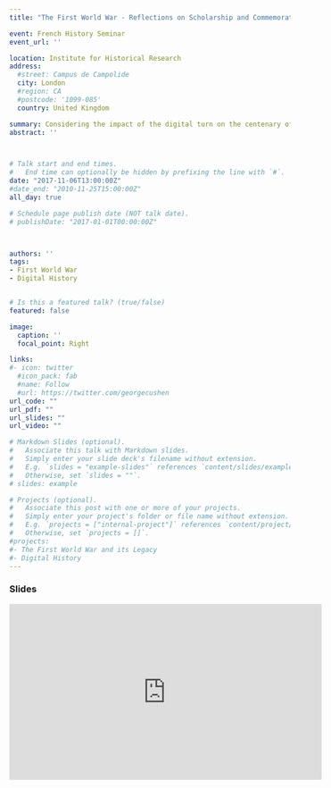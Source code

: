 ```yaml
---
title: "The First World War - Reflections on Scholarship and Commemoration 100 Years on"

event: French History Seminar
event_url: ''

location: Institute for Historical Research
address:
  #street: Campus de Campolide
  city: London
  #region: CA
  #postcode: '1099-085'
  country: United Kingdom

summary: Considering the impact of the digital turn on the centenary of the First World War
abstract: ''



# Talk start and end times.
#   End time can optionally be hidden by prefixing the line with `#`.
date: "2017-11-06T13:00:00Z"
#date_end: "2010-11-25T15:00:00Z"
all_day: true

# Schedule page publish date (NOT talk date).
# publishDate: "2017-01-01T00:00:00Z"



authors: ''
tags: 
- First World War
- Digital History


# Is this a featured talk? (true/false)
featured: false

image:
  caption: ''
  focal_point: Right

links:
#- icon: twitter
  #icon_pack: fab
  #name: Follow
  #url: https://twitter.com/georgecushen
url_code: ""
url_pdf: ""
url_slides: ""
url_video: ""

# Markdown Slides (optional).
#   Associate this talk with Markdown slides.
#   Simply enter your slide deck's filename without extension.
#   E.g. `slides = "example-slides"` references `content/slides/example-slides.md`.
#   Otherwise, set `slides = ""`.
# slides: example

# Projects (optional).
#   Associate this post with one or more of your projects.
#   Simply enter your project's folder or file name without extension.
#   E.g. `projects = ["internal-project"]` references `content/project/deep-learning/index.md`.
#   Otherwise, set `projects = []`.
#projects:
#- The First World War and its Legacy
#- Digital History
---
```

### Slides

<iframe src="https://prezi.com/p/wcyycw-elaqt/embed/" id="iframe_container" frameborder="0" webkitallowfullscreen="" mozallowfullscreen="" allowfullscreen="" allow="autoplay; fullscreen" height="315" width="560"></iframe>